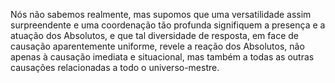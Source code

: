 ﻿Nós não sabemos realmente, mas supomos que uma versatilidade assim surpreendente e uma coordenação tão profunda signifiquem a presença e a atuação dos Absolutos, e que tal diversidade de resposta, em face de causação aparentemente uniforme, revele a reação dos Absolutos, não apenas à causação imediata e situacional, mas também a todas as outras causações relacionadas a todo o universo-mestre.